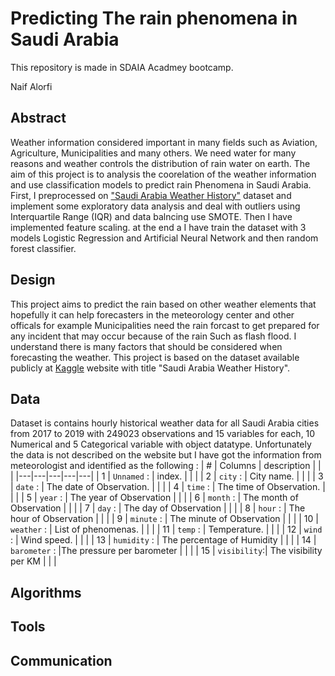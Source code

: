# Predicting The rain phenomena in Saudi Arabia

This repository is made in SDAIA Acadmey bootcamp.

Naif Alorfi

## Abstract

Weather information considered important in many fields such as Aviation, Agriculture, Municipalities and many others. We need water for many reasons and weather controls the distribution of rain water on earth. The aim of this project is to analysis the coorelation of the weather information and use classification models to predict rain Phenomena in Saudi Arabia. First, I preprocessed on ["Saudi Arabia Weather History"](https://www.kaggle.com/esraamadi/saudi-arabia-weather-history) dataset and implement some exploratory data analysis and deal with outliers using Interquartile Range (IQR) and data balncing use SMOTE. Then I have implemented feature scaling. at the end a I have train the dataset with 3 models Logistic Regression and Artificial Neural Network and then random forest classifier.

## Design

This project aims to predict the rain based on other weather elements that hopefully it can help forecasters in the meteorology center and other officals for example Municipalities need the rain forcast to get prepared for any incident that may occur because of the rain Such as flash flood. I understand there is many factors that should be considered when forecasting the weather. This project is based on the dataset available publicly at [Kaggle](https://www.kaggle.com/esraamadi/saudi-arabia-weather-history) website with title "Saudi Arabia Weather History".

## Data

Dataset is contains hourly historical weather data for all Saudi Arabia cities from 2017 to 2019 with 249023 observations and 15 variables for each, 10 Numerical and 5 Categorical variable with object datatype. Unfortunately the data is not described on the website but I have got the information from meteorologist and identified as the following :
|  # |  Columns |   description |   |   |
|---|---|---|---|---|
|  1 | `Unnamed` : | index.  |   |   |
|  2 | `city` :    | City name.  |   |   |
|  3 | `date` :    | The date of Observation.  |   |   |
|  4 | `time` :    | The time of Observation.  |   |   |
|  5 | `year` :    | The year of Observation  |   |   |
|  6 | `month` :   | The month of Observation  |   |   |
|  7 | `day` :     | The day of Observation |   |   |
|  8 | `hour` :    | The hour of Observation  |   |   |
|  9 | `minute` : | The minute of Observation  |   |   |
| 10 | `weather` : | List of phenomenas.  |   |   |
| 11 | `temp` :    | Temperature.  |   |   |
| 12 | `wind` :    | Wind speed. |   |   |
| 13 | `humidity` : | The percentage of Humidity |  |   |
| 14 | `barometer` : |The pressure per barometer  | |   |
| 15 | `visibility`:| The visibility per KM  |   |   |


## Algorithms

## Tools

## Communication
